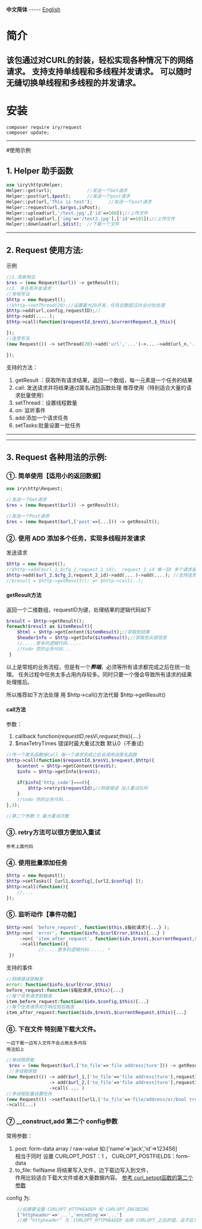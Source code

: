 **中文简体** ----- [English](README-EN.md)

# 简介

该包通过对CURL的封装，轻松实现各种情况下的网络请求。 支持支持单线程和多线程并发请求。
可以随时无缝切换单线程和多线程的并发请求。
---
# 安装
```shell
composer require iry/request
composer update;
```
---
#使用示例

## 1. Helper 助手函数
```php
use \iry\http\Helper;
Helper::get(url);             //发送一个Get请求
Helper::post(url,$post);      //发送一个post请求
Helper::put(url,'This is test');      //发送一个post请求
Helper::request(url,$argvs,isPost);
Helper::upload(url,'/test.jpg',['id'=>100]);//上传文件
Helper::upload(url,['img'=>'/test2.jpg'],['id'=>101]);//上传文件
Helper::download(url,$dist);  //下载一个文件
```
---
## 2. Request 使用方法:
 示例
```php
//1.简单用法
$res = (new Request($url)) -> getResult();
//2. 多任务并发请求
//常规写法
$http = new Request();
//$http->setThread(20);//设置最大20并发，任务总数超过20会分批处理
$http->add(url,config,requestID);//
$http->add(.....);
$thtp->call(function($requestId,$resVi,$currentRequest,$_this){

});
//连贯写法
(new Request()) -> setThread(20)->add('url','...')->....->add(url_n,'....')->call(function(){

});
```
支持的方法：
1. getResult ：获取所有请求结果，返回一个数组，每一元素是一个任务的结果
2. call: 发送请求并将结果通过匿名闭包函数处理 推荐使用（特别适合大量的请求批量使用）
3. setThread：设置线程数量
4. on: 监听事件
5. add:添加一个请求任务
6. setTasks:批量设置一批任务

---
---

## 3. Request 各种用法的示例:
### ①. 简单使用【适用小的返回数据】
```php
use iry\http\Request;

//发送一个Get请求
$res = (new Request($url)) -> getResult();

//发送一个Post请求
$res = (new Request($url,['post'=>[...])) -> getResult();
```
### ②. 使用 ADD 添加多个任务，实现多线程并发请求
发送请求
```php
$http = new Request();
//$http->add($url_1,$cfg_1,request_1_id);  request_1_id 唯一ID 多个请求是用来跟踪请求结果用的
$http->add($url_2,$cfg_2,request_2_id)->add(....)->add(....); //支持连贯调用
//$result = $http->getResult(); or $http->call(..);
```
#### getResult方法
返回一个二维数组，requestID为键，处理结果的逻辑代码如下
```php
$result = $http->getResult();
foreach($result as $itemResult){
	$html = $http->getContent($itemResult);//获取到结果
 	$headerInfo = $http->getInfo($itemResult);//获取到头部信息
 	//.....更多的逻辑代码......
 	//todo 您的业务代码...
 }
```
以上是常规的业务流程，但是有一个<i><b>弊端</b></i>，必须等所有请求都完成之后在统一处理。
任务过程中任务太多占用内存较多。同时只要一个慢会导致所有请求的结果处理推后。

所以推荐如下方法处理 用 $http->call()方法代替 $http->getResult()
#### call方法
参数：

1. callback function($requestID,$resVi,$request,$this){....}
2. $maxTetryTimes 错误时最大重试次数 默认0（不重试）

```php
//传一个匿名函数给Call 每一个请求完成之后会调用该匿名函数
$http->call(function($requestId,$resVi,$request,$http){
    $content = $http->getContent($resVi);
    $info = $http->getInfo($resVi);
    
    if($info['http_code']===0){
        $http->retry($requestId);//网络错误 加入重试队列
    }
    //todo 你的业务代码...
},3);

//第二个参数 3 最大重试次数
```
### ③. retry方法可以很方便加入重试 

    参考上面代码

### ④. 使用批量添加任务
```php
$http = new Request();
$http->setTasks([ [url1,$config],[url2,$config] ]);
$http->call(function(){
    //....
});
```

### ⑤. 监听动作【事件功能】
```php
$http->on( 'before_request', function($this,$每批请求){...} );
$http->on( 'error', function($info,$curlError,$this){...} )
     ->on( 'item_after_request', function($idx,$resVi,$currentRequest,$this){...} )
	 ->call(function(){
 			//.....更多的逻辑代码...... *
 })
```
支持的事件
```php
//网络错误是触发
error: function($info,$curlError,$this)
before_request:function($每批请求,$this){...}
//每个任务请求前触发
item_before_request:function($idx,$config,$this){...}
//每个任务请求对方响应完后触发
item_after_request:function($idx,$resVi,$currentRequest,$this){...}
```
### ⑥. 下在文件 特别是下载大文件。
    一边下载一边写入文件不会占用太多内存
    用法如上
```php
//单线程获取
 $res = (new Request($url,['to_file'=>'file address|ture'])) -> getResult();
 //多线程获取
(new Request()) -> add($url_1,['to_file'=>'file address|ture'],requestID_1)
                -> add($url_2,['to_file'=>'file address|ture'],requestID_2)
                ->call( ... )
//多线程批量设置任务
(new Request()) ->setTasks([[url1,['to_file'=>'file/address/or/bool true'],'....']])
->call(...)
```
### ⑦ __construct,add 第二个 config参数
常用参数：

1. post: form-data array / raw-value 如:['name'=>'jack','id'=>123456]
   <br>相当于同时 设置 CURLOPT_POST：1 ， CURLOPT_POSTFIELDS：form-data
2. to_file: fielName  将结果写入文件，边下载边写入到文件，
   <br>作用比较适合下载大文件或者大量数据内容。
   [参考 curl_setopt函数的第二个参数](https://www.php.net/manual/zh/function.curl-setopt.php)

config 为:
```php
    //如需要设置 CURLOPT_HTTPHEADER 和 CURLOPT_ENCODING    
    ['httpheader'=>'...','encoding'=>'...']
    //键 “httpheader” 为：CURLOPT_HTTPHEADER 去除 CURLOPT_之后的值，且不区分大小写。
```
